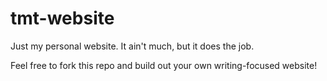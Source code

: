 # tmt-website

Just my personal website. It ain't much, but it does the job.

Feel free to fork this repo and build out your own writing-focused website!
